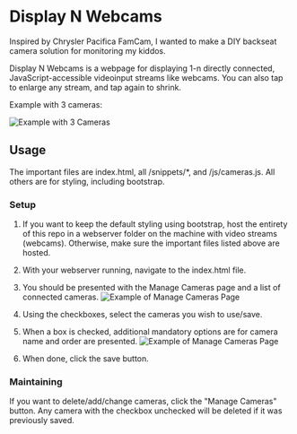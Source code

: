 # Display N Webcams
Inspired by Chrysler Pacifica FamCam, I wanted to make a DIY backseat camera solution for monitoring my kiddos.

Display N Webcams is a webpage for displaying 1-n directly connected, JavaScript-accessible videoinput streams like webcams.  You can also tap to enlarge any stream, and tap again to shrink.

Example with 3 cameras:

![Example with 3 Cameras](https://github.com/drdrewusaf/Display-N-Webcams/blob/main/images/3-cam-example.png "Example with 3 Cameras")

## Usage
The important files are index.html, all /snippets/*, and /js/cameras.js.  All others are for styling, including bootstrap.

### Setup
1) If you want to keep the default styling using bootstrap, host the entirety of this repo in a webserver folder on the machine with video streams (webcams). Otherwise, make sure the important files listed above are hosted. 

2) With your webserver running, navigate to the index.html file.

3) You should be presented with the Manage Cameras page and a list of connected cameras.
![Example of Manage Cameras Page](https://github.com/drdrewusaf/Display-N-Webcams/blob/main/images/manage-cams.png "Example of Manage Cameras Page")

4) Using the checkboxes, select the cameras you wish to use/save.

5) When a box is checked, additional mandatory options are for camera name and order are presented.
![Example of Manage Cameras Page](https://github.com/drdrewusaf/Display-N-Webcams/blob/main/images/manage-cams-1.png "Example of Manage Cameras Page")

6) When done, click the save button.

### Maintaining
If you want to delete/add/change cameras, click the "Manage Cameras" button.  Any camera with the checkbox unchecked will be deleted if it was previously saved.
